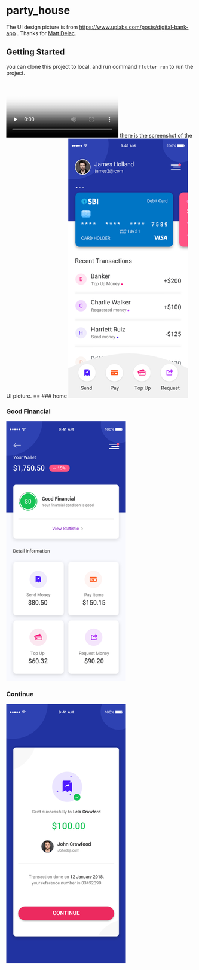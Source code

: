 # party_house
The UI design picture is from https://www.uplabs.com/posts/digital-bank-app . 
Thanks for [Matt Delac](https://www.uplabs.com/matt "Matt Delac").

## Getting Started
you can clone this project to local. and run command ```flutter run``` to run the project. 

<video id="video" controls="" preload="none" poster="/Home.jpg">
    <source id="mp4" src="/show.mp4" type="video/mp4">
</video>
there is the screenshot of the UI picture.
==
### home

<img src="/Home.jpg" width="320"/>

### Good Financial

<img src="/Good-Financial.jpg" width="320"/>

### Continue

<img src="/Continue.jpg" width="320"/>
